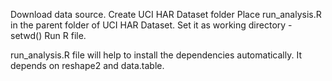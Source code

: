 
Download data source. Create UCI HAR Dataset folder
Place  run_analysis.R in the parent folder of UCI HAR Dataset. Set it as working directory - setwd()
Run R file. 

run_analysis.R file will help to install the dependencies automatically. It depends on reshape2 and data.table.
